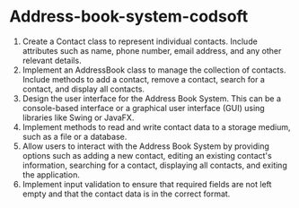 # Address-book-system-codsoft
1. Create a Contact class to represent individual contacts. Include attributes such as name, phone
number, email address, and any other relevant details.
2. Implement an AddressBook class to manage the collection of contacts. Include methods to add a
contact, remove a contact, search for a contact, and display all contacts.
3. Design the user interface for the Address Book System. This can be a console-based interface or a
graphical user interface (GUI) using libraries like Swing or JavaFX.
4. Implement methods to read and write contact data to a storage medium, such as a file or a
database.
5. Allow users to interact with the Address Book System by providing options such as adding a new
contact, editing an existing contact's information, searching for a contact, displaying all contacts, and
exiting the application.
6. Implement input validation to ensure that required fields are not left empty and that the contact
data is in the correct format.
